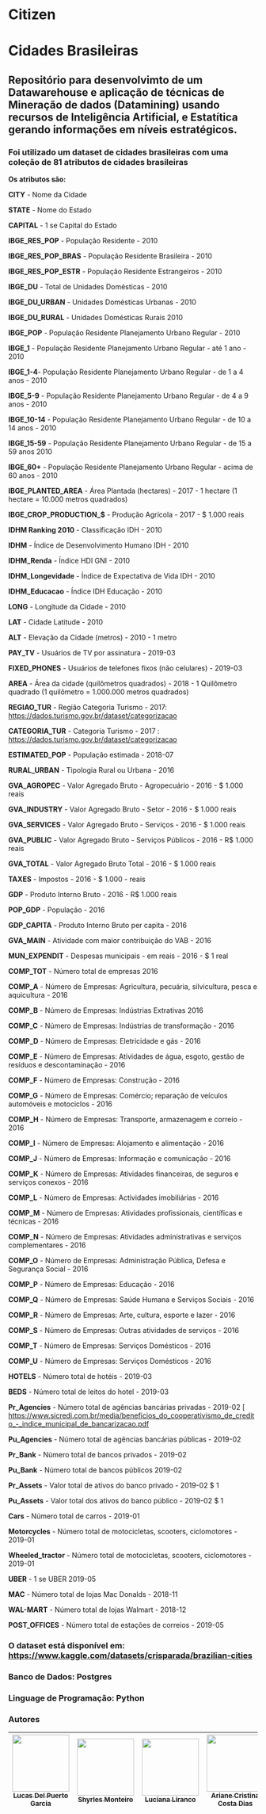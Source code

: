 # Citizen

# Cidades Brasileiras

## Repositório para desenvolvimto de um Datawarehouse e aplicação de técnicas de Mineração de dados (Datamining) usando recursos de Inteligência Artificial, e Estatítica gerando informações em níveis estratégicos.

### Foi utilizado um dataset de cidades brasileiras com uma coleção de 81 atributos de cidades brasileiras

**Os atributos são:**

**CITY** - Nome da Cidade	

**STATE** - Nome do Estado	

**CAPITAL**	- 1 se Capital do Estado

**IBGE_RES_POP** - População Residente - 2010	

**IBGE_RES_POP_BRAS** - População Residente Brasileira - 2010 

**IBGE_RES_POP_ESTR** - População Residente Estrangeiros - 2010	

**IBGE_DU**	- Total de Unidades Domésticas - 2010

**IBGE_DU_URBAN** - Unidades Domésticas Urbanas - 2010 	

**IBGE_DU_RURAL** - Unidades Domésticas Rurais 2010	

**IBGE_POP** - População Residente Planejamento Urbano Regular - 2010 

**IBGE_1** - População Residente Planejamento Urbano Regular - até 1 ano - 2010	

**IBGE_1-4**- População Residente Planejamento Urbano Regular - de 1 a 4 anos - 2010 	

**IBGE_5-9** - População Residente Planejamento Urbano Regular - de 4 a 9 anos - 2010	

**IBGE_10-14** - População Residente Planejamento Urbano Regular - de 10 a 14 anos - 2010 	

**IBGE_15-59** - População Residente Planejamento Urbano Regular - de 15 a 59 anos 2010 	

**IBGE_60+** - População Residente Planejamento Urbano Regular - acima de 60 anos - 2010	

**IBGE_PLANTED_AREA** - Área Plantada (hectares) - 2017 - 1 hectare (1 hectare = 10.000 metros quadrados)

**IBGE_CROP_PRODUCTION_$** - Produção Agrícola - 2017 - $ 1.000 reais	

**IDHM Ranking 2010** - Classificação IDH - 2010	

**IDHM** - Índice de Desenvolvimento Humano IDH - 2010 

**IDHM_Renda** - Índice HDI GNI - 2010	

**IDHM_Longevidade** - Índice de Expectativa de Vida IDH - 2010	

**IDHM_Educacao** - Índice IDH Educação - 2010	

**LONG** - Longitude da Cidade - 2010	

**LAT**	- Cidade Latitude - 2010

**ALT**	- Elevação da Cidade (metros) - 2010 - 1 metro

**PAY_TV** - Usuários de TV por assinatura - 2019-03 	

**FIXED_PHONES** - Usuários de telefones fixos (não celulares) - 2019-03	

**AREA** - Área da cidade (quilômetros quadrados) - 2018 - 1 Quilômetro quadrado (1 quilômetro = 1.000.000 metros quadrados)	

**REGIAO_TUR** - Região Categoria Turismo - 2017: https://dados.turismo.gov.br/dataset/categorizacao	

**CATEGORIA_TUR** - Categoria Turismo - 2017 : https://dados.turismo.gov.br/dataset/categorizacao	

**ESTIMATED_POP** - População estimada - 2018-07 	

**RURAL_URBAN** - Tipologia Rural ou Urbana - 2016	

**GVA_AGROPEC** - Valor Agregado Bruto - Agropecuário - 2016 - $ 1.000 reais

**GVA_INDUSTRY** - Valor Agregado Bruto - Setor  - 2016 - $ 1.000 reais	

**GVA_SERVICES** - Valor Agregado Bruto - Serviços - 2016 - $ 1.000 reais	

**GVA_PUBLIC** - Valor Agregado Bruto - Serviços Públicos - 2016 - R$ 1.000 reais 

**GVA_TOTAL** - Valor Agregado Bruto Total - 2016 - $ 1.000 reais	

**TAXES** - Impostos - 2016 - $ 1.000 - reais 

**GDP** - Produto Interno Bruto - 2016 - R$ 1.000 reais	

**POP_GDP**	- População - 2016 

**GDP_CAPITA** - Produto Interno Bruto per capita - 2016 

**GVA_MAIN** - Atividade com maior contribuição do VAB - 2016	

**MUN_EXPENDIT** - Despesas municipais - em reais - 2016 - $ 1 real	

**COMP_TOT** - Número total de empresas 2016 	

**COMP_A** - Número de Empresas: Agricultura, pecuária, silvicultura, pesca e aquicultura - 2016

**COMP_B** - Número de Empresas: Indústrias Extrativas 2016	

**COMP_C** - Número de Empresas: Indústrias de transformação - 2016	

**COMP_D** - Número de Empresas: Eletricidade e gás - 2016	

**COMP_E** - Número de Empresas: Atividades de água, esgoto, gestão de resíduos e descontaminação - 2016	

**COMP_F** - Número de Empresas: Construção - 2016	

**COMP_G** - Número de Empresas: Comércio; reparação de veículos automóveis e motociclos - 2016	

**COMP_H** - Número de Empresas: Transporte, armazenagem e correio - 2016	

**COMP_I** - Número de Empresas: Alojamento e alimentação - 2016 	

**COMP_J** - Número de Empresas: Informação e comunicação - 2016	

**COMP_K** - Número de Empresas: Atividades financeiras, de seguros e serviços conexos - 2016	

**COMP_L** - Número de Empresas: Actividades imobiliárias - 2016	

**COMP_M** - Número de Empresas: Atividades profissionais, científicas e técnicas - 2016	

**COMP_N** - Número de Empresas: Atividades administrativas e serviços complementares - 2016	

**COMP_O** - Número de Empresas: Administração Pública, Defesa e Segurança Social - 2016	

**COMP_P** - Número de Empresas: Educação - 2016	

**COMP_Q** - Número de Empresas: Saúde Humana e Serviços Sociais - 2016	

**COMP_R** - Número de Empresas: Arte, cultura, esporte e lazer - 2016	

**COMP_S** - Número de Empresas: Outras atividades de serviços - 2016	

**COMP_T** - Número de Empresas: Serviços Domésticos - 2016

**COMP_U** - Número de Empresas: Serviços Domésticos - 2016

**HOTELS** - Número total de hotéis - 2019-03	

**BEDS** - Número total de leitos do hotel - 2019-03	

**Pr_Agencies** - Número total de agências bancárias privadas - 2019-02 [ https://www.sicredi.com.br/media/beneficios_do_cooperativismo_de_credito_-_indice_municipal_de_bancarizacao.pdf

**Pu_Agencies**	- Número total de agências bancárias públicas - 2019-02  

**Pr_Bank**	- Número total de bancos privados - 2019-02

**Pu_Bank**	- Número total de bancos públicos 2019-02

**Pr_Assets** -	Valor total de ativos do banco privado - 2019-02 $ 1 

**Pu_Assets** -	Valor total dos ativos do banco público - 2019-02 $ 1

**Cars** - Número total de carros - 2019-01	

**Motorcycles** - Número total de motocicletas, scooters, ciclomotores - 2019-01	

**Wheeled_tractor** - Número total de motocicletas, scooters, ciclomotores - 2019-01

**UBER** - 1 se UBER 2019-05	

**MAC**	- Número total de lojas Mac Donalds - 2018-11

**WAL-MART** - Número total de lojas Walmart - 2018-12 

**POST_OFFICES** - Número total de estações de correios - 2019-05 	

### O dataset está disponível em: https://www.kaggle.com/datasets/crisparada/brazilian-cities

### Banco de Dados: Postgres
### Linguage de Programação: Python


### Autores

| [<img src="https://avatars.githubusercontent.com/u/49599535?v=4" width=115><br><sub>Lucas Del Puerto Garcia</sub>](https://github.com/DellGarcia) |  [<img src="https://avatars.githubusercontent.com/u/4665684?v=4" width=115><br><sub>Shyrles Monteiro</sub>](https://github.com/Shyrles) |  [<img src="https://avatars.githubusercontent.com/u/91036903?v=4" width=115><br><sub>Luciana Liranco</sub>](https://github.com/LuhLirancos) | [<img src="https://avatars.githubusercontent.com/u/91036903?v=4" width=115><br><sub>Ariane Cristina Costa Dias</sub>](https://github.com/LuhLirancos) | [<img src="https://avatars.githubusercontent.com/u/91036903?v=4" width=115><br><sub>Francisco Pereira dos Santos</sub>](https://github.com/LuhLirancos) | [<img src="https://avatars.githubusercontent.com/u/35076536?v=4" width=115><br><sub>Marina Gama Cubas da Silva</sub>](https://github.com/marinagamacubas) |
| :---: | :---: | :---: | :---: | :---: | :---: |









